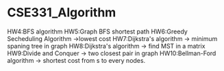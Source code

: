 # CSE331_Algorithm
HW4:BFS algorithm
HW5:Graph BFS shortest path
HW6:Greedy Secheduling Algorithm ->lowest cost
HW7:Dijkstra's algorithm -> minimum spaning tree in graph
HW8:Dijkstra's algorithm -> find MST in a matrix
HW9:Divide and Conquer -> two closest pair in graph
HW10:Bellman-Ford algorithm -> shortest cost from s to every nodes.
